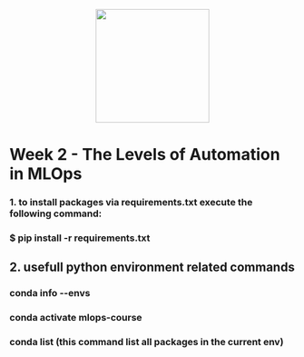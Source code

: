 <p align = "center" draggable=”false” ><img src="https://user-images.githubusercontent.com/37101144/161836199-fdb0219d-0361-4988-bf26-48b0fad160a3.png"
     width="200px"
     height="auto"/>
</p>

# Week 2 - 	The Levels of Automation in MLOps


### 1. to install packages via requirements.txt execute the following command:
### $ pip install -r requirements.txt

## 2. usefull python environment related commands
### conda info --envs
### conda activate mlops-course
### conda list (this command list all packages in the current env)
